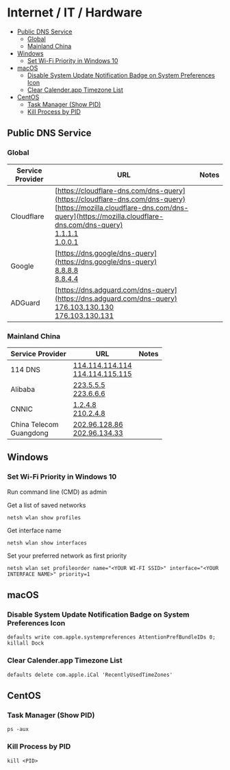 # Internet / IT / Hardware

- [Public DNS Service](#public-dns-service)
  * [Global](#global)
  * [Mainland China](#mainland-china)
- [Windows](#windows)
  * [Set Wi-Fi Priority in Windows 10](#set-wi-fi-priority-in-windows-10)
- [macOS](#macos)
  * [Disable System Update Notification Badge on System Preferences Icon](#disable-system-update-notification-badge-on-system-preferences-icon)
  * [Clear Calender.app Timezone List](#clear-calenderapp-timezone-list)
- [CentOS](#centos)
  * [Task Manager (Show PID)](#task-manager-show-pid-)
  * [Kill Process by PID](#kill-process-by-pid)

## Public DNS Service

### Global

Service Provider | URL | Notes
---------|----------|---------
Cloudflare | [https://cloudflare-dns.com/dns-query](https://cloudflare-dns.com/dns-query) <br> [https://mozilla.cloudflare-dns.com/dns-query](https://mozilla.cloudflare-dns.com/dns-query) <br> [1.1.1.1](1.1.1.1) <br> [1.0.0.1](1.0.0.1) | 
Google | [https://dns.google/dns-query](https://dns.google/dns-query) <br> [8.8.8.8](8.8.8.8) <br> [8.8.4.4](8.8.4.4) | 
ADGuard | [https://dns.adguard.com/dns-query](https://dns.adguard.com/dns-query) <br> [176.103.130.130](176.103.130.130) <br> [176.103.130.131](176.103.130.131) | 

### Mainland China

Service Provider | URL | Notes
---------|----------|---------
114 DNS | [114.114.114.114](114.114.114.114) <br> [114.114.115.115](114.114.115.115) | 
Alibaba | [223.5.5.5](223.5.5.5) <br> [223.6.6.6](223.6.6.6)| 
CNNIC | [1.2.4.8](1.2.4.8) <br> [210.2.4.8](210.2.4.8) | 
China Telecom <br> Guangdong | [202.96.128.86](202.96.128.86) <br> [202.96.134.33](202.96.134.33) | 

## Windows

### Set Wi-Fi Priority in Windows 10

Run command line (CMD) as admin

Get a list of saved networks
```
netsh wlan show profiles
```
Get interface name
```
netsh wlan show interfaces
```
Set your preferred network as first priority
```
netsh wlan set profileorder name="<YOUR WI-FI SSID>" interface="<YOUR INTERFACE NAME>" priority=1
```
## macOS

### Disable System Update Notification Badge on System Preferences Icon
```
defaults write com.apple.systempreferences AttentionPrefBundleIDs 0; killall Dock
```
### Clear Calender.app Timezone List
```
defaults delete com.apple.iCal 'RecentlyUsedTimeZones'
```

## CentOS

### Task Manager (Show PID)
```
ps -aux
```
### Kill Process by PID
```
kill <PID>
```